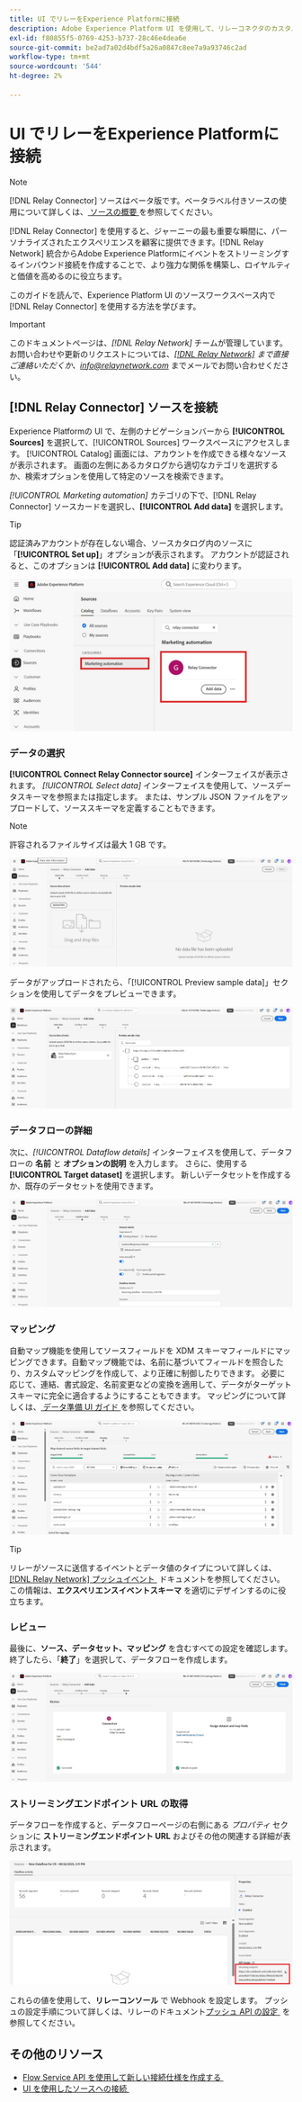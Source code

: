 ```yaml
---
title: UI でリレーをExperience Platformに接続
description: Adobe Experience Platform UI を使用して、リレーコネクタのカスタムソース接続を作成する方法を説明します。
exl-id: f80855f5-0769-4253-b737-28c46e4dea6e
source-git-commit: be2ad7a02d4bdf5a26a0847c8ee7a9a93746c2ad
workflow-type: tm+mt
source-wordcount: '544'
ht-degree: 2%

---
```


# UI でリレーをExperience Platformに接続

>[!NOTE]
>
>[!DNL Relay Connector] ソースはベータ版です。ベータラベル付きソースの使用について詳しくは、[&#x200B; ソースの概要 &#x200B;](../../../../home.md#terms-and-conditions) を参照してください。

[!DNL Relay Connector] を使用すると、ジャーニーの最も重要な瞬間に、パーソナライズされたエクスペリエンスを顧客に提供できます。[!DNL Relay Network] 統合からAdobe Experience Platformにイベントをストリーミングするインバウンド接続を作成することで、より強力な関係を構築し、ロイヤルティと価値を高めるのに役立ちます。

このガイドを読んで、Experience Platform UI のソースワークスペース内で [!DNL Relay Connector] を使用する方法を学びます。

>[!IMPORTANT]
>
>このドキュメントページは、*[!DNL Relay Network]* チームが管理しています。 お問い合わせや更新のリクエストについては、*[[!DNL Relay Network]](https://www.relaynetwork.com/) まで直接ご連絡いただくか、[info@relaynetwork.com](mailto:info@relaynetwork.com)* までメールでお問い合わせください。

## [!DNL Relay Connector] ソースを接続

Experience Platformの UI で、左側のナビゲーションバーから **[!UICONTROL Sources]** を選択して、[!UICONTROL Sources] ワークスペースにアクセスします。 [!UICONTROL Catalog] 画面には、アカウントを作成できる様々なソースが表示されます。 画面の左側にあるカタログから適切なカテゴリを選択するか、検索オプションを使用して特定のソースを検索できます。

*[!UICONTROL Marketing automation]* カテゴリの下で、[!DNL Relay Connector] ソースカードを選択し、**[!UICONTROL Add data]** を選択します。

>[!TIP]
>
>認証済みアカウントが存在しない場合、ソースカタログ内のソースに「**[!UICONTROL Set up]**」オプションが表示されます。 アカウントが認証されると、このオプションは **[!UICONTROL Add data]** に変わります。

![&#x200B; ソースワークスペースのカタログページ &#x200B;](../../../../images/tutorials/create/relay-connector/relay-source.jpg)

### データの選択

**[!UICONTROL Connect Relay Connector source]** インターフェイスが表示されます。 *[!UICONTROL Select data]* インターフェイスを使用して、ソースデータスキーマを参照または指定します。 または、サンプル JSON ファイルをアップロードして、ソーススキーマを定義することもできます。

>[!NOTE]
>
>許容されるファイルサイズは最大 1 GB です。

![&#x200B; データインターフェイスの選択 &#x200B;](../../../../images/tutorials/create/relay-connector/upload-data.jpg)

データがアップロードされたら、「[!UICONTROL Preview sample data]」セクションを使用してデータをプレビューできます。

![&#x200B; アップロードされたデータ。](../../../../images/tutorials/create/relay-connector/uploaded-data.jpg)

### データフローの詳細

次に、*[!UICONTROL Dataflow details]* インターフェイスを使用して、データフローの **名前** と **オプションの説明** を入力します。 さらに、使用する **[!UICONTROL Target dataset]** を選択します。 新しいデータセットを作成するか、既存のデータセットを使用できます。

![&#x200B; データフローの詳細インターフェイス &#x200B;](../../../../images/tutorials/create/relay-connector/dataflow.jpg)

### マッピング

自動マップ機能を使用してソースフィールドを XDM スキーマフィールドにマッピングできます。自動マップ機能では、名前に基づいてフィールドを照合したり、カスタムマッピングを作成して、より正確に制御したりできます。 必要に応じて、連結、書式設定、名前変更などの変換を適用して、データがターゲットスキーマに完全に適合するようにすることもできます。 マッピングについて詳しくは、[&#x200B; データ準備 UI ガイド &#x200B;](../../../../../data-prep/ui/mapping.md) を参照してください。

![&#x200B; ソースワークフローのマッピングインターフェイス &#x200B;](../../../../images/tutorials/create/relay-connector/mapping.jpg)

>[!TIP]
>
>リレーがソースに送信するイベントとデータ値のタイプについて詳しくは、[[!DNL Relay Network]  プッシュイベント &#x200B;](https://docs.relaynetwork.com/docs/push-events) ドキュメントを参照してください。 この情報は、**エクスペリエンスイベントスキーマ** を適切にデザインするのに役立ちます。

### レビュー

最後に、**ソース、データセット、マッピング** を含むすべての設定を確認します。 終了したら、「**終了**」を選択して、データフローを作成します。

![&#x200B; ソースワークフローのレビュー手順。](../../../../images/tutorials/create/relay-connector/review.jpg)

### ストリーミングエンドポイント URL の取得

データフローを作成すると、データフローページの右側にある *プロパティ* セクションに **ストリーミングエンドポイント URL** およびその他の関連する詳細が表示されます。

![&#x200B; データフロープロパティ &#x200B;](../../../../images/tutorials/create/relay-connector/streaming-endpoint.jpg)

これらの値を使用して、**リレーコンソール** で Webhook を設定します。 プッシュの設定手順について詳しくは、リレーのドキュメント [&#x200B; プッシュ API の設定 &#x200B;](https://docs.relaynetwork.com/docs/configuring-the-push-api) を参照してください。

## その他のリソース

* [Flow Service API を使用して新しい接続仕様を作成する &#x200B;](https://experienceleague.adobe.com/en/docs/experience-platform/sources/sdk/streaming-sdk/create)
* [UI を使用したソースへの接続 &#x200B;](https://experienceleague.adobe.com/en/docs/experience-platform/sources/sdk/streaming-sdk/submit#test-your-source-using-the-ui)
